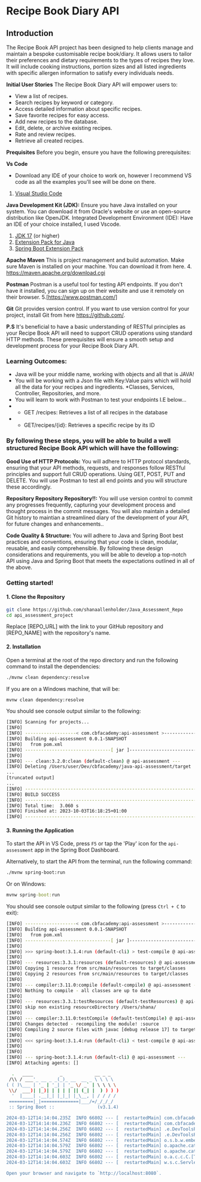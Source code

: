 # **Recipe Book Diary API**

## **Introduction**
The Recipe Book API project has been designed to help clients manage and maintain a bespoke customisable recipe book/diary. 
It allows users to tailor their preferences and dietary requirements to the types of recipes they love. 
It will include cooking instructions, portion sizes and all listed ingredients with specific allergen information to satisfy every individuals needs. 

**Initial User Stories**
The Recipe Book Diary API will empower users to:
- View a list of recipes.
- Search recipes by keyword or category.
- Access detailed information about specific recipes.
- Save favorite recipes for easy access.
- Add new recipes to the database.
- Edit, delete, or archive existing recipes.
- Rate and review recipes.
- Retrieve all created recipes.


**Prequisites**
 Before you begin, ensure you have the following prerequisites:

 **Vs Code**
 * Download any IDE of your choice to work on, however I recommend VS code as all the examples you'll see will be done on there. 
1. [Visual Studio Code](https://code.visualstudio.com/Download)
   
**Java Development Kit (JDK):**
Ensure you have Java installed on your system. You can download it from Oracle's website or use an open-source distribution like OpenJDK.
Integrated Development Environment (IDE):
Have an IDE of your choice installed, I used Vscode.

1. [JDK 17](https://learn.microsoft.com/en-gb/java/openjdk/download#openjdk-17) (or higher)
2. [Extension Pack for Java](https://marketplace.visualstudio.com/items?itemName=vscjava.vscode-java-pack)
3. [Spring Boot Extension Pack](https://marketplace.visualstudio.com/items?itemName=vmware.vscode-boot-dev-pack)

**Apache Maven** 
This is project management and build automation. Make sure Maven is installed on your machine. You can download it from here.
4. https://maven.apache.org/download.cgi

**Postman**
Postman is a useful tool for testing API endpoints. If you don't have it installed, you can sign up on their website and use it remotely on their browser.
5.[https://www.postman.com/]

**Git**
Git provides version control. If you want to use version control for your project, install Git from here https://github.com/.

**P.S**
It's beneficial to have a basic understanding of RESTful principles as your Recipe Book API will need to support CRUD operations using standard HTTP methods.
These prerequisites will ensure a smooth setup and development process for your Recipe Book Diary API.
  

### **Learning Outcomes:**

* Java will be your middle name, working with objects and all that is JAVA!
* You will be working with a Json file with Key:Value pairs which will hold all the data for your recipes and ingredients. 
*Classes, Services, Controller, Repositories, and more.
* You will learn to work with Postman to test your endpoints I.E below...
* * GET /recipes: Retrieves a list of all recipes in the database
* * GET/recipes/{id}: Retrieves a specific recipe by its ID
  

  
### **By following these steps, you will be able to build a well structured Recipe Book API which will have the folllowing:**

**Good Use of HTTP Protocols:**
You will adhere to HTTP protocol standards, ensuring that your API methods, requests, and responses follow RESTful principles and support full CRUD operations. 
Using GET, POST, PUT and DELETE. You will use Postman to test 
all end points and you will structure these accordingly. 

**Repository Repository Repository!!:**
You will use version control to commit any progresses frequently, capturing your development process and thought process in the commit messages. 
You will also maintain a detailed Git history to maintian a streamlined diary of the development of your API, for future changes and enhancements..

**Code Quality & Structure:**
You will adhere to Java and Spring Boot best practices and conventions, ensuring that your code is clean, modular, reusable, and easily comprehensible.
By following these design considerations and requirements, you will be able to develop a top-notch API using Java and Spring Boot that meets the expectations outlined in all of the above.




### Getting started!

#### 1. Clone the Repository

```sh
git clone https://github.com/shanaallenholder/Java_Assessment_Repo
cd api_assessment_project
```

Replace [REPO_URL] with the link to your GitHub repository and [REPO_NAME] with the repository's name.

#### 2. Installation

Open a terminal at the root of the repo directory and run the following command to install the dependencies:

```sh
./mvnw clean dependency:resolve
```

If you are on a Windows machine, that will be:
```cmd
mvnw clean dependency:resolve
```

You should see console output similar to the following:

```sh
[INFO] Scanning for projects...
[INFO] 
[INFO] -------------------< com.cbfacademy:api-assessment >--------------------
[INFO] Building api-assessment 0.0.1-SNAPSHOT
[INFO]   from pom.xml
[INFO] --------------------------------[ jar ]---------------------------------
[INFO] 
[INFO] --- clean:3.2.0:clean (default-clean) @ api-assessment ---
[INFO] Deleting /Users/user/Dev/cbfacademy/java-api-assessment/target
...
[truncated output]
...
[INFO] ------------------------------------------------------------------------
[INFO] BUILD SUCCESS
[INFO] ------------------------------------------------------------------------
[INFO] Total time:  3.060 s
[INFO] Finished at: 2023-10-03T16:18:25+01:00
[INFO] ------------------------------------------------------------------------
```

#### 3. Running the Application

To start the API in VS Code, press `F5` or tap the 'Play' icon for the `api-assessment` app in the Spring Boot Dashboard.

Alternatively, to start the API from the terminal, run the following command:

```sh
./mvnw spring-boot:run
```

Or on Windows:

```cmd
mvnw spring-boot:run
```

You should see console output similar to the following (press `Ctrl + C` to exit):

```sh
[INFO] -------------------< com.cbfacademy:api-assessment >--------------------
[INFO] Building api-assessment 0.0.1-SNAPSHOT
[INFO]   from pom.xml
[INFO] --------------------------------[ jar ]---------------------------------
[INFO] 
[INFO] >>> spring-boot:3.1.4:run (default-cli) > test-compile @ api-assessment >>>
[INFO] 
[INFO] --- resources:3.3.1:resources (default-resources) @ api-assessment ---
[INFO] Copying 1 resource from src/main/resources to target/classes
[INFO] Copying 2 resources from src/main/resources to target/classes
[INFO] 
[INFO] --- compiler:3.11.0:compile (default-compile) @ api-assessment ---
[INFO] Nothing to compile - all classes are up to date
[INFO] 
[INFO] --- resources:3.3.1:testResources (default-testResources) @ api-assessment ---
[INFO] skip non existing resourceDirectory /Users/shana/
[INFO] 
[INFO] --- compiler:3.11.0:testCompile (default-testCompile) @ api-assessment ---
[INFO] Changes detected - recompiling the module! :source
[INFO] Compiling 2 source files with javac [debug release 17] to target/test-classes
[INFO] 
[INFO] <<< spring-boot:3.1.4:run (default-cli) < test-compile @ api-assessment <<<
[INFO] 
[INFO] 
[INFO] --- spring-boot:3.1.4:run (default-cli) @ api-assessment ---
[INFO] Attaching agents: []

  .   ____          _            __ _ _
 /\\ / ___'_ __ _ _(_)_ __  __ _ \ \ \ \
( ( )\___ | '_ | '_| | '_ \/ _` | \ \ \ \
 \\/  ___)| |_)| | | | | || (_| |  ) ) ) )
  '  |____| .__|_| |_|_| |_\__, | / / / /
 =========|_|==============|___/=/_/_/_/
 :: Spring Boot ::                (v3.1.4)

2024-03-12T14:14:04.235Z  INFO 66802 --- [  restartedMain] com.cbfacademy.apiassessment.App         : Starting App using Java 17.0.9 with PID 66802 
2024-03-12T14:14:04.236Z  INFO 66802 --- [  restartedMain] com.cbfacademy.apiassessment.App         : No active profile set, falling back to 1 default profile: "default"
2024-03-12T14:14:04.256Z  INFO 66802 --- [  restartedMain] .e.DevToolsPropertyDefaultsPostProcessor : Devtools property defaults active! Set 'spring.devtools.add-properties' to 'false' to disable
2024-03-12T14:14:04.256Z  INFO 66802 --- [  restartedMain] .e.DevToolsPropertyDefaultsPostProcessor : For additional web related logging consider setting the 'logging.level.web' property to 'DEBUG'
2024-03-12T14:14:04.574Z  INFO 66802 --- [  restartedMain] o.s.b.w.embedded.tomcat.TomcatWebServer  : Tomcat initialized with port(s): 8080 (http)
2024-03-12T14:14:04.579Z  INFO 66802 --- [  restartedMain] o.apache.catalina.core.StandardService   : Starting service [Tomcat]
2024-03-12T14:14:04.579Z  INFO 66802 --- [  restartedMain] o.apache.catalina.core.StandardEngine    : Starting Servlet engine: [Apache Tomcat/10.1.13]
2024-03-12T14:14:04.603Z  INFO 66802 --- [  restartedMain] o.a.c.c.C.[Tomcat].[localhost].[/]       : Initializing Spring embedded WebApplicationContext
2024-03-12T14:14:04.603Z  INFO 66802 --- [  restartedMain] w.s.c.ServletWebServerApplicationContext : Root WebApplicationContext: initialization completed in 346 ms

Open your browser and navigate to `http://localhost:8080`.



